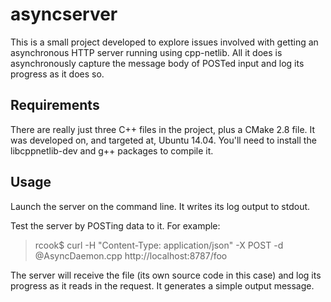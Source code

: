 asyncserver
===========
This is a small project developed to explore issues involved with getting an
asynchronous HTTP server running using cpp-netlib. All it does is
asynchronously capture the message body of POSTed input and log its progress as
it does so.

Requirements
------------
There are really just three C++ files in the project, plus a CMake 2.8 file. It
was developed on, and targeted at, Ubuntu 14.04. You'll need to install the
libcppnetlib-dev and g++ packages to compile it.

Usage
-----
Launch the server on the command line. It writes its log output to stdout.

Test the server by POSTing data to it. For example:

> rcook$ curl -H "Content-Type: application/json" -X POST -d @AsyncDaemon.cpp http://localhost:8787/foo

The server will receive the file (its own source code in this case) and log its progress as it reads in the request. It generates a simple output message.

